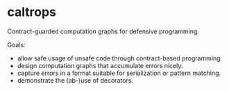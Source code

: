 caltrops
========

Contract-guarded computation graphs for defensive programming.

Goals:

- allow safe usage of unsafe code through contract-based programming.
- design computation graphs that accumulate errors nicely.
- capture errors in a format suitable for serialization or pattern matching.
- demonstrate the (ab-)use of decorators.
